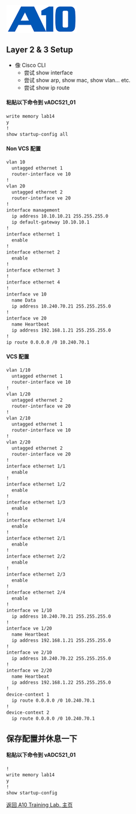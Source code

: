 ![](/Images/A10-NewLogos-Blue-NoReg-RGB-50.png)

## Layer 2 & 3 Setup
+ 像 Cisco CLI
  + 尝试 show interface
  + 尝试 show arp, show mac, show vlan... etc.
  + 尝试 show ip route

#### 粘贴以下命令到 vADC521_01
```
write memory lab14
y
!
show startup-config all

```

#### Non VCS 配置
```
vlan 10
  untagged ethernet 1
  router-interface ve 10
!
vlan 20
  untagged ethernet 2
  router-interface ve 20
!
interface management
  ip address 10.10.10.21 255.255.255.0
  ip default-gateway 10.10.10.1
!
interface ethernet 1
  enable
!
interface ethernet 2
  enable
!
interface ethernet 3
!
interface ethernet 4
!
interface ve 10
  name Data
  ip address 10.240.70.21 255.255.255.0
!
interface ve 20
  name Heartbeat
  ip address 192.168.1.21 255.255.255.0
!
ip route 0.0.0.0 /0 10.240.70.1

```

#### VCS 配置
```
vlan 1/10
  untagged ethernet 1
  router-interface ve 10
!
vlan 1/20
  untagged ethernet 2
  router-interface ve 20
!
vlan 2/10
  untagged ethernet 1
  router-interface ve 10
!
vlan 2/20
  untagged ethernet 2
  router-interface ve 20
!
interface ethernet 1/1
  enable
!
interface ethernet 1/2
  enable
!
interface ethernet 1/3
  enable
!
interface ethernet 1/4
  enable
!
interface ethernet 2/1
  enable
!
interface ethernet 2/2
  enable
!
interface ethernet 2/3
  enable
!
interface ethernet 2/4
  enable
!
interface ve 1/10
  ip address 10.240.70.21 255.255.255.0
!
interface ve 1/20
  name Heartbeat
  ip address 192.168.1.21 255.255.255.0
!
interface ve 2/10
  ip address 10.240.70.22 255.255.255.0
!
interface ve 2/20
  name Heartbeat
  ip address 192.168.1.22 255.255.255.0
!
device-context 1
  ip route 0.0.0.0 /0 10.240.70.1
!
device-context 2
  ip route 0.0.0.0 /0 10.240.70.1
```

## 保存配置并休息一下
#### 粘贴以下命令到 vADC521_01
```
!
write memory lab14
y
!
show startup-config

```


[返回 A10 Training Lab. 主页](https://github.com/borissiu/A10_Training_Lab)